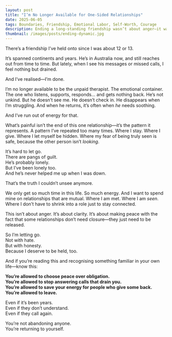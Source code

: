 ```yaml
---
layout: post
title: "I’m No Longer Available for One-Sided Relationships"
date: 2025-06-05
tags: Boundaries, Friendship, Emotional Labor, Self-Worth, Courage
description: Ending a long-standing friendship wasn’t about anger—it was about honouring my own energy.
thumbnail: /images/posts/ending-dynamic.jpg
---
```


There’s a friendship I’ve held onto since I was about 12 or 13.  

It’s spanned continents and years. He’s in Australia now, and still reaches out from time to time. But lately, when I see his messages or missed calls, I feel nothing but drained.

And I’ve realised—I’m done.

I’m no longer available to be the unpaid therapist. The emotional container. The one who listens, supports, responds… and gets nothing back. He’s not unkind. But he doesn’t see me. He doesn’t check in. He disappears when I’m struggling. And when he returns, it’s often when *he* needs soothing.

And I’ve run out of energy for that.

What’s painful isn’t the end of this one relationship—it’s the pattern it represents. A pattern I’ve repeated too many times. Where I stay. Where I give. Where I let myself be hidden. Where my fear of being truly seen is safe, because the other person isn’t *looking*.

It’s hard to let go.  
There are pangs of guilt.  
He’s probably lonely.  
But I’ve been lonely too.  
And he’s never helped me up when I was down.

That’s the truth I couldn’t unsee anymore.

We only get so much time in this life. So much energy. And I want to spend mine on relationships that are mutual. Where I am met. Where I am *seen*. Where I don’t have to shrink into a role just to stay connected.

This isn’t about anger. It’s about clarity. It’s about making peace with the fact that some relationships don’t need closure—they just need to be released.

So I’m letting go.  
Not with hate.  
But with honesty.  
Because I deserve to be held, too.

And if you’re reading this and recognising something familiar in your own life—know this:

**You’re allowed to choose peace over obligation.  
You’re allowed to stop answering calls that drain you.  
You’re allowed to save your energy for people who give some back.  
You’re allowed to leave.**  

Even if it’s been years.  
Even if they don’t understand.  
Even if they call again.

You’re not abandoning anyone.  
You’re returning to yourself.